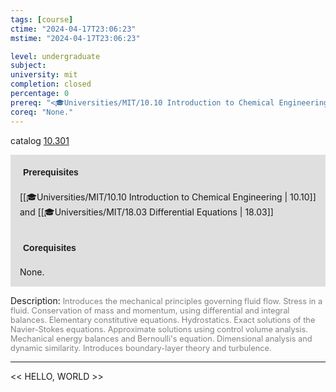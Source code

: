 ```yaml
---
tags: [course]
ctime: "2024-04-17T23:06:23"
mstime: "2024-04-17T23:06:23"

level: undergraduate
subject: 
university: mit
completion: closed
percentage: 0
prereq: "<🎓Universities/MIT/10.10 Introduction to Chemical Engineering> and <🎓Universities/MIT/18.03 Differential Equations>"
coreq: "None."
---
```


catalog [10.301](http://student.mit.edu/catalog/m10a.html#10.301)

<span style="display: block; padding: 15px; background-color: rgb(100, 100, 100, 0.2);"><font id="m_prereq355_0" style="display: block; font-family: Arial, sans-serif; font-weight: bold; padding: 5px">Prerequisites</font><br><span id="prereq355_0">[[🎓Universities/MIT/10.10 Introduction to Chemical Engineering | 10.10]] and [[🎓Universities/MIT/18.03 Differential Equations | 18.03]]</span></span>
<span style="display: block; padding: 15px; background-color: rgb(100, 100, 100, 0.2);"><font id="m_coreq355_0" style="display: block; font-family: Arial, sans-serif; font-weight: bold; padding: 5px">Corequisites</font><br><span id="coreq355_0">None.</span></span>

<font style="">Description:</font>
<font style="color: grey; font-size: 0.8rem;">Introduces the mechanical principles governing fluid flow. Stress in a fluid. Conservation of mass and momentum, using differential and integral balances. Elementary constitutive equations. Hydrostatics. Exact solutions of the Navier-Stokes equations. Approximate solutions using control volume analysis. Mechanical energy balances and Bernoulli's equation. Dimensional analysis and dynamic similarity. Introduces boundary-layer theory and turbulence.</font>



---

<< HELLO, WORLD >>
